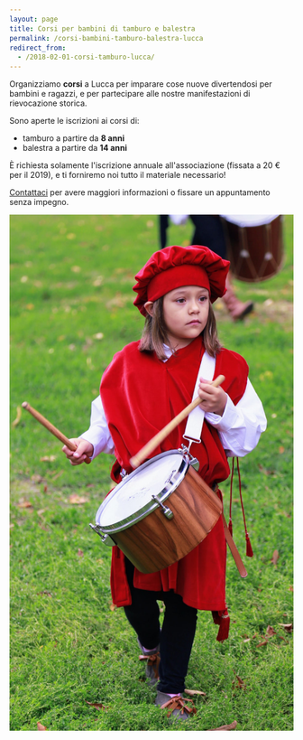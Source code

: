 ```yaml
---
layout: page
title: Corsi per bambini di tamburo e balestra
permalink: /corsi-bambini-tamburo-balestra-lucca
redirect_from:
  - /2018-02-01-corsi-tamburo-lucca/
---
```


Organizziamo **corsi** a Lucca per imparare cose nuove divertendosi per bambini
e ragazzi, e per partecipare alle nostre manifestazioni di rievocazione storica.

Sono aperte le iscrizioni ai corsi di:

* tamburo a partire da **8 anni**
* balestra a partire da **14 anni**

È richiesta solamente l'iscrizione annuale all'associazione (fissata a 20 € per
il 2019), e ti forniremo noi tutto il materiale necessario!

[Contattaci](/contatti) per avere maggiori informazioni o fissare un appuntamento
senza impegno.

![volantino corso tamburo Lucca](/assets/images/2018/corsi/elisa-tamburina.jpg)
